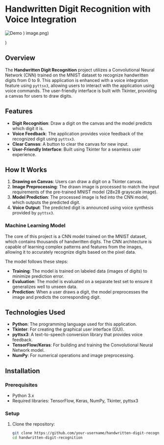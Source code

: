 # Handwritten Digit Recognition with Voice Integration

![Demo]("C:\Users\asidd\Downloads\handwritten-digit-rec1.png")
)
image.png)

) <!-- Link to your demo GIF or image -->

## Overview
The **Handwritten Digit Recognition** project utilizes a Convolutional Neural Network (CNN) trained on the MNIST dataset to recognize handwritten digits from 0 to 9. This application is enhanced with a voice integration feature using `pyttsx3`, allowing users to interact with the application using voice commands. The user-friendly interface is built with Tkinter, providing a canvas for users to draw digits.

## Features
- **Digit Recognition**: Draw a digit on the canvas and the model predicts which digit it is.
- **Voice Feedback**: The application provides voice feedback of the recognized digit using `pyttsx3`.
- **Clear Canvas**: A button to clear the canvas for new input.
- **User-Friendly Interface**: Built using Tkinter for a seamless user experience.

## How It Works
1. **Drawing on Canvas**: Users can draw a digit on a Tkinter canvas.
2. **Image Preprocessing**: The drawn image is processed to match the input requirements of the pre-trained MNIST model (28x28 grayscale image).
3. **Model Prediction**: The processed image is fed into the CNN model, which outputs the predicted digit.
4. **Voice Output**: The predicted digit is announced using voice synthesis provided by `pyttsx3`.

### Machine Learning Model
The core of this project is a CNN model trained on the MNIST dataset, which contains thousands of handwritten digits. The CNN architecture is capable of learning complex patterns and features from the images, allowing it to accurately recognize digits based on the pixel data.

The model follows these steps:
- **Training**: The model is trained on labeled data (images of digits) to minimize prediction error.
- **Evaluation**: The model is evaluated on a separate test set to ensure it generalizes well to unseen data.
- **Prediction**: When a user draws a digit, the model preprocesses the image and predicts the corresponding digit.

## Technologies Used
- **Python**: The programming language used for this application.
- **Tkinter**: For creating the graphical user interface (GUI).
- **pyttsx3**: A text-to-speech conversion library that provides voice feedback.
- **TensorFlow/Keras**: For building and training the Convolutional Neural Network model.
- **NumPy**: For numerical operations and image preprocessing.

## Installation

### Prerequisites
- Python 3.x
- Required libraries: TensorFlow, Keras, NumPy, Tkinter, pyttsx3

### Setup
1. Clone the repository:
   ```bash
   git clone https://github.com/your-username/handwritten-digit-recognition.git
   cd handwritten-digit-recognition
